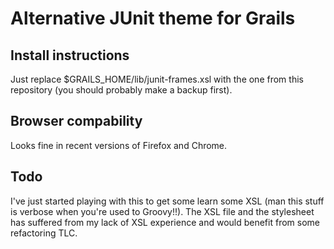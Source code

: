 Alternative JUnit theme for Grails
==================================

Install instructions
--------------------
Just replace $GRAILS_HOME/lib/junit-frames.xsl with the one from this repository (you should probably make a backup first). 

Browser compability
--------------------
Looks fine in recent versions of Firefox and Chrome.

Todo
--------
I've just started playing with this to get some learn some XSL (man this stuff is verbose when you're used to Groovy!!). The XSL file and the stylesheet has suffered from my lack of XSL experience and would benefit from some refactoring TLC. 
